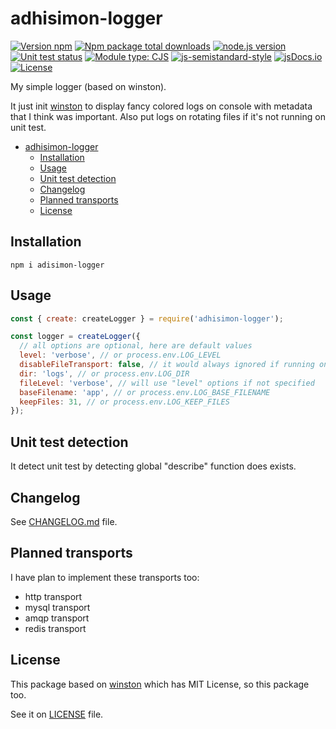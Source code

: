 # adhisimon-logger

[![Version npm](https://img.shields.io/npm/v/adhisimon-logger.svg)](https://www.npmjs.com/package/adhisimon-logger)
[![Npm package total downloads](https://img.shields.io/npm/dt/adhisimon-logger)](https://npmjs.com/package/adhisimon-logger)
[![node.js version](https://img.shields.io/node/v/adhisimon-logger)](https://www.npmjs.com/package/adhisimon-logger)
[![Unit test status](https://github.com/adhisimon/node-as-logger/actions/workflows/node.js.yml/badge.svg)](https://github.com/adhisimon/node-as-logger/actions/workflows/node.js.yml?query=branch%3Amain)
[![Module type: CJS](https://img.shields.io/badge/module%20type-cjs-brightgreen)](https://github.com/voxpelli/badges-cjs-esm)
[![js-semistandard-style](https://img.shields.io/badge/code%20style-semistandard-brightgreen.svg)](https://github.com/standard/semistandard)
[![jsDocs.io](https://img.shields.io/badge/jsDocs.io-reference-blue)](https://www.jsdocs.io/package/jsdoc)
[![License](https://img.shields.io/github/license/adhisimon/node-as-logger)](https://github.com/adhisimon/node-as-logger/blob/main/LICENSE)

My simple logger (based on winston).

It just init [winston](https://github.com/winstonjs/winston) to display fancy colored logs on console
with metadata that I think was important.
Also put logs on rotating files if it's not running on
unit test.

- [adhisimon-logger](#adhisimon-logger)
  - [Installation](#installation)
  - [Usage](#usage)
  - [Unit test detection](#unit-test-detection)
  - [Changelog](#changelog)
  - [Planned transports](#planned-transports)
  - [License](#license)

## Installation
```shell
npm i adisimon-logger
```

## Usage
```javascript
const { create: createLogger } = require('adhisimon-logger');

const logger = createLogger({
  // all options are optional, here are default values
  level: 'verbose', // or process.env.LOG_LEVEL
  disableFileTransport: false, // it would always ignored if running on unit test
  dir: 'logs', // or process.env.LOG_DIR
  fileLevel: 'verbose', // will use "level" options if not specified
  baseFilename: 'app', // or process.env.LOG_BASE_FILENAME
  keepFiles: 31, // or process.env.LOG_KEEP_FILES
});
```

## Unit test detection
It detect unit test by detecting global "describe" function does exists.

## Changelog
See [CHANGELOG.md](CHANGELOG.md) file.

## Planned transports
I have plan to implement these transports too:
- http transport
- mysql transport
- amqp transport
- redis transport

## License
This package based on [winston](https://github.com/winstonjs/winston) which
has MIT License, so this package too.

See it on [LICENSE](LICENSE) file.
